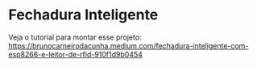 # Fechadura Inteligente
Veja o tutorial para montar esse projeto:
https://brunocarneirodacunha.medium.com/fechadura-inteligente-com-esp8266-e-leitor-de-rfid-910f1d9b0454

